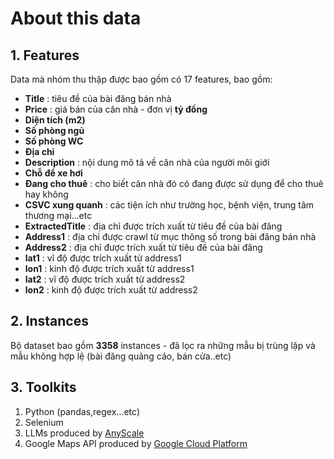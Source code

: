 # About this data
## 1. Features
Data mà nhóm thu thập được bao gồm có 17 features, bao gồm:
- **Title** : tiêu đề của bài đăng bán nhà
- **Price** : giá bán của căn nhà - đơn vị **tỷ đồng**
- **Diện tích (m2)**
- **Số phòng ngủ**
- **Số phòng WC**
- **Địa chỉ**
- **Description** : nội dung mô tả về căn nhà của người môi giới
- **Chỗ để xe hơi**
- **Đang cho thuê** : cho biết căn nhà đó có đang được sử dụng để cho thuê hay không
- **CSVC xung quanh** : các tiện ích như trường học, bệnh viện, trung tâm thương mại...etc
- **ExtractedTitle** : địa chỉ được trích xuất từ tiêu đề của bài đăng
- **Address1** : địa chỉ được crawl từ mục thông số trong bài đăng bán nhà
- **Address2** : địa chỉ được trích xuất từ tiêu đề của bài đăng
- **lat1** : vĩ độ được trích xuất từ address1 
- **lon1** : kinh độ được trích xuất từ address1
- **lat2** : vĩ độ được trích xuất từ address2 
- **lon2** : kinh độ được trích xuất từ address2 

## 2. Instances
Bộ dataset bao gồm **3358** instances - đã lọc ra những mẫu bị trùng lặp và mẫu không hợp lệ (bài đăng quảng cáo, bán cửa..etc)

## 3. Toolkits
1. Python (pandas,regex...etc)
2. Selenium
3. LLMs produced by [AnyScale](https://www.anyscale.com/)
4. Google Maps API produced by [Google Cloud Platform](https://cloud.google.com/?_gl=1*r24ouv*_up*MQ..&gclid=667652e9cf68194ded6b3488bfd2ad4c&gclsrc=3p.ds)

